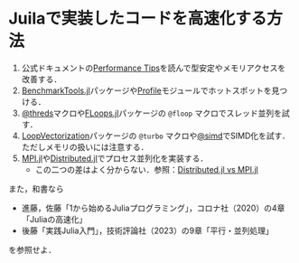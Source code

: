 # Juilaで実装したコードを高速化する方法

1. 公式ドキュメントの[Performance Tips](https://docs.julialang.org/en/v1/manual/performance-tips/)を読んで型安定やメモリアクセスを改善する．
2. [BenchmarkTools.jl](https://juliaci.github.io/BenchmarkTools.jl/stable/)パッケージや[Profile](https://docs.julialang.org/en/v1/manual/profile/#Profiling)モジュールでホットスポットを見つける．
3. [@threds](https://docs.julialang.org/en/v1/base/multi-threading/)マクロや[FLoops.jl](https://github.com/JuliaFolds/FLoops.jl)パッケージの `@floop` マクロでスレッド並列を試す．
4. [LoopVectorization](https://github.com/JuliaSIMD/LoopVectorization.jl)パッケージの `@turbo` マクロや[@simd](https://docs.julialang.org/en/v1/base/base/#Base.SimdLoop.@simd)でSIMD化を試す．ただしメモリの扱いには注意する．
5. [MPI.jl](https://juliaparallel.org/MPI.jl/stable/)や[Distributed.jl](https://github.com/JuliaLang/Distributed.jl)でプロセス並列化を実装する．
   - この二つの差はよく分からない．参照：[Distributed.jl vs MPI.jl](https://discourse.julialang.org/t/distributed-jl-vs-mpi-jl/71315)

また，和書なら

- 進藤，佐藤「1から始めるJuliaプログラミング」，コロナ社（2020）の4章「Juliaの高速化」
- 後藤「実践Julia入門」，技術評論社（2023）の9章「平行・並列処理」

を参照せよ．
